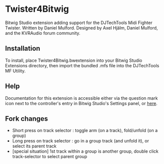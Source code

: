 # Twister4Bitwig
Bitwig Studio extension adding support for the DJTechTools Midi Fighter Twister. Written by Daniel Mulford. Designed by Axel Hjälm, Daniel Mulford, and the KVRAudio forum community.

## Installation
To install, place Twister4Bitwig.bwextension into your Bitwig Studio Extensions directory, then import the bundled .mfs file into the DJTechTools MF Utility.

## Help
Documentation for this extension is accessible either via the question mark icon next to the controller's entry in Bitwig Studio's Settings panel, or [here](https://drive.google.com/open?id=1lHFWPcLkDhQyoQp7LXPKAaIJ7LhVLHEx).

## Fork changes

- Short press on track selector : toggle arm (on a track), fold/unfold (on a group)
- Long press on track selector :  go in a group track (and unfold it), or select its parent track
- [special situation] 1st track within a group is another group, double click track-selector to select parent group 